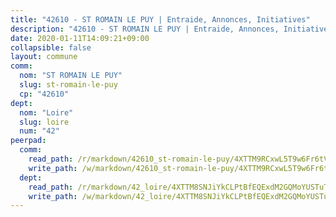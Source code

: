 ```yaml
---
title: "42610 - ST ROMAIN LE PUY | Entraide, Annonces, Initiatives"
description: "42610 - ST ROMAIN LE PUY | Entraide, Annonces, Initiatives"
date: 2020-01-11T14:09:21+09:00
collapsible: false
layout: commune
comm:
  nom: "ST ROMAIN LE PUY"
  slug: st-romain-le-puy
  cp: "42610"
dept:
  nom: "Loire"
  slug: loire
  num: "42"
peerpad:
  comm:
    read_path: /r/markdown/42610_st-romain-le-puy/4XTTM9RCxwL5T9w6Fr6tVt26CoisGH9aUQP9Kenq5EXsAcPhe
    write_path: /w/markdown/42610_st-romain-le-puy/4XTTM9RCxwL5T9w6Fr6tVt26CoisGH9aUQP9Kenq5EXsAcPhe-K3TgUMTXcWXsguNjLfCHi8qJV4r8R9eJU5GBvUjtwA4gTCjCSpNc6bstmxfNvsYPKEiZVVf1KJsJq6SJxV7YFdXtGKuD1MRfP4tYN19dG2sjo4xCxm1cy61Jz4EiGWqptz83W61S
  dept:
    read_path: /r/markdown/42_loire/4XTTM8SNJiYkCLPtBfEQExdM2GQMoYUSTuTytLrQfQVaaYJeW
    write_path: /w/markdown/42_loire/4XTTM8SNJiYkCLPtBfEQExdM2GQMoYUSTuTytLrQfQVaaYJeW-K3TgUi5YJecchkttgL3M6Pu99u8hH2akRrHDb4XXZXATCvGiyzrNbe23fQbzNYiKWDR2re6vQN4Gxv5BQ2dayjGg1AqxtpHRtgi6cm74UeqjVtXM2ZJFa6mvBKTRc4s3X6tJYycN
---
```


